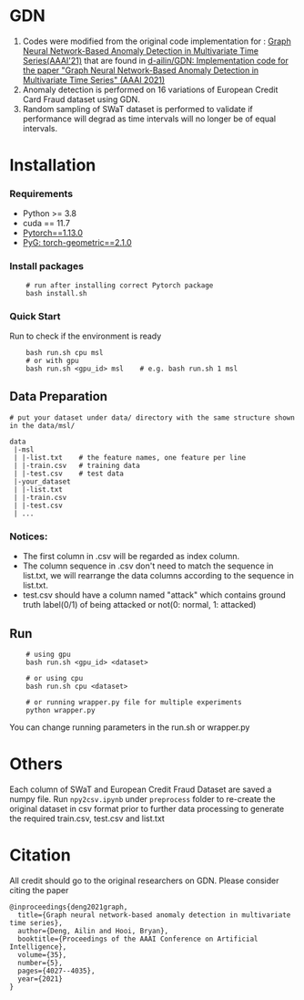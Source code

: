 # GDN

1. Codes were modified from the original code implementation for : [Graph Neural Network-Based Anomaly Detection in Multivariate Time Series(AAAI'21)](https://arxiv.org/pdf/2106.06947.pdf) that are found in [d-ailin/GDN: Implementation code for the paper "Graph Neural Network-Based Anomaly Detection in Multivariate Time Series" (AAAI 2021)](https://github.com/d-ailin/GDN)
2. Anomaly detection is performed on 16 variations of European Credit Card Fraud dataset using GDN.
3. Random sampling of SWaT dataset is performed to validate if performance will degrad as time intervals will no longer be of equal intervals.



# Installation
### Requirements
* Python >= 3.8
* cuda == 11.7
* [Pytorch==1.13.0](https://pytorch.org/)
* [PyG: torch-geometric==2.1.0](https://pytorch-geometric.readthedocs.io/en/latest/notes/installation.html)

### Install packages
```
    # run after installing correct Pytorch package
    bash install.sh
```

### Quick Start
Run to check if the environment is ready
```
    bash run.sh cpu msl
    # or with gpu
    bash run.sh <gpu_id> msl    # e.g. bash run.sh 1 msl
```

## Data Preparation
```
# put your dataset under data/ directory with the same structure shown in the data/msl/

data
 |-msl
 | |-list.txt    # the feature names, one feature per line
 | |-train.csv   # training data
 | |-test.csv    # test data
 |-your_dataset
 | |-list.txt
 | |-train.csv
 | |-test.csv
 | ...

```

### Notices:
* The first column in .csv will be regarded as index column. 
* The column sequence in .csv don't need to match the sequence in list.txt, we will rearrange the data columns according to the sequence in list.txt.
* test.csv should have a column named "attack" which contains ground truth label(0/1) of being attacked or not(0: normal, 1: attacked)

## Run
```
    # using gpu
    bash run.sh <gpu_id> <dataset>

    # or using cpu
    bash run.sh cpu <dataset>
    
    # or running wrapper.py file for multiple experiments
    python wrapper.py
```
You can change running parameters in the run.sh or wrapper.py

# Others
Each column of SWaT and European Credit Fraud Dataset are saved a numpy file. Run `npy2csv.ipynb` under `preprocess` folder to re-create the original dataset in csv format prior to further data processing to generate the required train.csv, test.csv and list.txt


# Citation
All credit should go to the original researchers on GDN. Please consider citing the paper
```
@inproceedings{deng2021graph,
  title={Graph neural network-based anomaly detection in multivariate time series},
  author={Deng, Ailin and Hooi, Bryan},
  booktitle={Proceedings of the AAAI Conference on Artificial Intelligence},
  volume={35},
  number={5},
  pages={4027--4035},
  year={2021}
}
```
